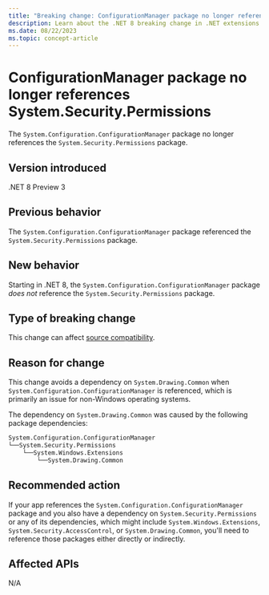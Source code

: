 ```yaml
---
title: "Breaking change: ConfigurationManager package no longer references System.Security.Permissions"
description: Learn about the .NET 8 breaking change in .NET extensions where the System.Configuration.ConfigurationManager package no longer references the System.Security.Permissions package.
ms.date: 08/22/2023
ms.topic: concept-article
---
```

# ConfigurationManager package no longer references System.Security.Permissions

The `System.Configuration.ConfigurationManager` package no longer references the `System.Security.Permissions` package.

## Version introduced

.NET 8 Preview 3

## Previous behavior

The `System.Configuration.ConfigurationManager` package referenced the `System.Security.Permissions` package.

## New behavior

Starting in .NET 8, the `System.Configuration.ConfigurationManager` package *does not* reference the `System.Security.Permissions` package.

## Type of breaking change

This change can affect [source compatibility](../../categories.md#source-compatibility).

## Reason for change

This change avoids a dependency on `System.Drawing.Common` when `System.Configuration.ConfigurationManager` is referenced, which is primarily an issue for non-Windows operating systems.

The dependency on `System.Drawing.Common` was caused by the following package dependencies:

```txt
System.Configuration.ConfigurationManager
└──System.Security.Permissions
    └──System.Windows.Extensions
        └──System.Drawing.Common
```

## Recommended action

If your app references the `System.Configuration.ConfigurationManager` package and you also have a dependency on `System.Security.Permissions` or any of its dependencies, which might include `System.Windows.Extensions`, `System.Security.AccessControl`, or `System.Drawing.Common`, you'll need to reference those packages either directly or indirectly.

## Affected APIs

N/A

